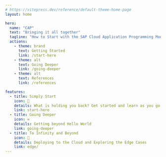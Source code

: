 ```yaml
---
# https://vitepress.dev/reference/default-theme-home-page
layout: home

hero:
  name: "CAP"
  text: "Bringing it all together"
  tagline: "How to Start with the SAP Cloud Application Programming Model"
  actions:
    - theme: brand
      text: Getting Started
      link: /start-here
    - theme: alt
      text: Going Deeper
      link: /going-deeper
    - theme: alt
      text: References
      link: /references      

features:
  - title: Simply Start
    icon: 👋
    details: What is holding you back? Get started and learn as you go. 
    link: start-here
  - title: Going Deeper
    icon: ⚒️
    details: Getting beyond Hello World
    link: going-deeper
  - title: To Infinity and Beyond
    icon: 🚀
    details: Deploying to the Cloud and Exploring the Edge Cases
    link: edge/
---
```


